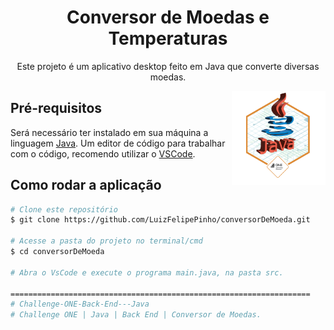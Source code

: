 
<h1 align="center">Conversor de Moedas e Temperaturas</h1>
<p align="center">Este projeto é um aplicativo desktop feito em Java que converte diversas moedas.</p>
<img src="cms_files_10224_1671211937Prancheta_8.png" width="150px" align="right" alt="insígnia de conclusão de projeto.">

## Pré-requisitos

Será necessário ter instalado em sua máquina a linguagem [Java](https://www.java.com/pt-BR/download/help/windows_manual_download.html). 
 Um editor de código para trabalhar com o código, recomendo utilizar o [VSCode](https://code.visualstudio.com/).


## Como rodar a aplicação

```bash
# Clone este repositório
$ git clone https://github.com/LuizFelipePinho/conversorDeMoeda.git

# Acesse a pasta do projeto no terminal/cmd
$ cd conversorDeMoeda

# Abra o VsCode e execute o programa main.java, na pasta src.

===================================================================
# Challenge-ONE-Back-End---Java
# Challenge ONE | Java | Back End | Conversor de Moedas.
